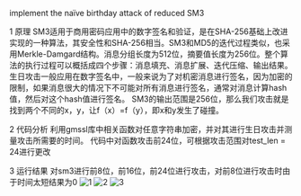 implement the naïve birthday attack of reduced SM3

1 原理
SM3适用于商用密码应用中的数字签名和验证，是在SHA-256基础上改进实现的一种算法，其安全性和SHA-256相当。SM3和MD5的迭代过程类似，也采用Merkle-Damgard结构。消息分组长度为512位，摘要值长度为256位。整个算法的执行过程可以概括成四个步骤：消息填充、消息扩展、迭代压缩、输出结果。
生日攻击一般应用在数字签名中，一般来说为了对机密消息进行签名，因为加密的限制，如果消息很大的情况下不可能对所有消息进行签名，通常对消息计算hash值，然后对这个hash值进行签名。
SM3的输出范围是256位，那么我们攻击就是找到两个不同的x，y，让f（x）=f（y），即x和y发生了碰撞。

2 代码分析
利用gmssl库中相关函数对任意字符串加密，并对其进行生日攻击并测量攻击所需要的时间。
代码中对函数攻击前24位，可根据攻击范围对test_len = 24进行更改

3 运行结果
对sm3进行前8位，前16位，前24位进行攻击，对前8位进行攻击时由于时间太短结果为0
![1](https://github.com/Sherry-JulK/homeworkgroup-11/assets/138464371/ee0dd077-8cd0-4c4f-b903-8628029dcec0)
![2](https://github.com/Sherry-JulK/homeworkgroup-11/assets/138464371/40f38fba-6264-43a3-9e98-327dcaf225f6)
![3](https://github.com/Sherry-JulK/homeworkgroup-11/assets/138464371/e2c70afd-fdd0-4b87-ae70-c1cfb5d7a0d0)
